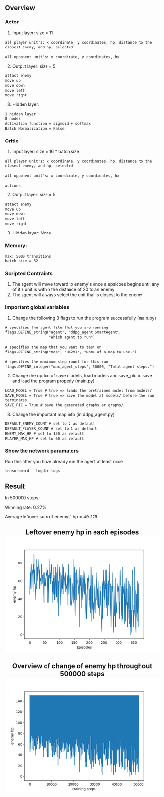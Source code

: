 ## Overview
### Actor
1. Input layer: size = 11
```
all player unit's: x coordinate, y coordinates, hp, distance to the closest enemy, and hp, selected

all opponent unit's: x coordinate, y coordinates, hp
```
2. Output layer: size = 5
```
attact enemy
move up
move down
move left
move right
```
3. Hidden layer:
```
1 hidden layer
8 nodes
Activation function = sigmoid + softmax
Batch Normalization = False
```

### Critic
1. Input layer: size = 16 * batch size
```
all player unit's: x coordinate, y coordinates, hp, distance to the closest enemy, and hp, selected

all opponent unit's: x coordinate, y coordinates, hp

actions
```

2. Output layer: size = 5
```
attact enemy
move up
move down
move left
move right
```

3. Hidden layer: None

### Memory:
```
max: 5000 transitions
batch size = 32
```

### Scripted Contraints
1. The agent will move toward to enemy's once a epsidoes begins until any of it's unit is within the distance of 20 to an enemy
2. The agent will always select the unit that is closest to the enemy

### Important global variables
1. Change the following 3 flags to run the program successfully (main.py)
```
# specifies the agent file that you are running
flags.DEFINE_string("agent", "ddpg_agent.SmartAgent",
                    "Which agent to run")

# specifies the map that you want to test on 
flags.DEFINE_string("map", 'HK2V1', "Name of a map to use.")

# specifies the maximum step count for this run
flags.DEFINE_integer("max_agent_steps", 50000, "Total agent steps.")
```
2.  Change the option of save models, load models and save_pic to save and load the program properly (main.py)
```
LOAD_MODEL = True # true => loads the pretrained model from models/
SAVE_MODEL = True # true => save the model at models/ before the run terminates
SAVE_PIC = True # save the generated graphs ar graphs/
```

3. Change the important map info (in ddpg_agent.py)
 ```
DEFAULT_ENEMY_COUNT # set to 2 as default
DEFAULT_PLAYER_COUNT # set to 1 as default
ENEMY_MAX_HP # set to 150 as default
PLAYER_MAX_HP # set to 60 as default
```

### Show the network paramaters 
Run this after you have already run the agent at least once
```
tensorboard --logdir logs
```

## Result
In 500000 steps

Winning rate: 0.27%

Average leftover sum of enemys' hp  = 49.275

<p align="center">
  <h2 align = "center">Leftover enemy hp in each episodes <br>
  <img src="graphs/eval.png">
</p>


<p align="center">
  <h2 align = "center">Overview of change of enemy hp throughout 500000 steps <br>
  <img src="graphs/enemy_hp.png">
</p>
